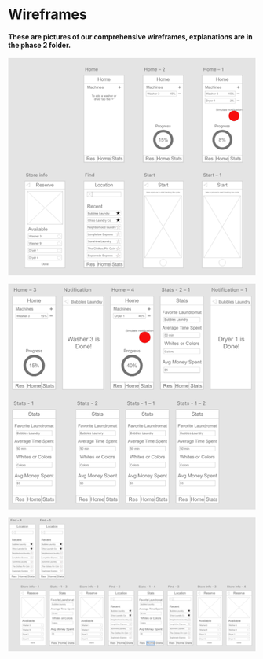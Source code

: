 # Wireframes

#### These are pictures of our comprehensive wireframes, explanations are in the phase 2 folder.

![alt text](https://github.com/UsabilityEngineering/Whirlpool/blob/master/phase2/Pictures/comp_one.png?raw=true)

![alt text](https://github.com/UsabilityEngineering/Whirlpool/blob/master/phase2/Pictures/comp_two.png?raw=true)

![alt text](https://github.com/UsabilityEngineering/Whirlpool/blob/master/phase2/Pictures/comp_three.png?raw=true)
